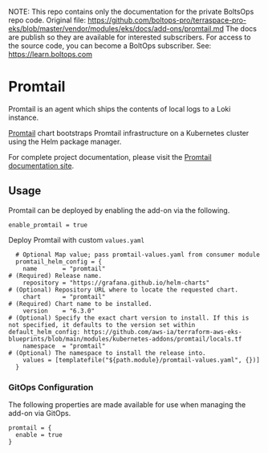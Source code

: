 <!-- note marker start -->
NOTE: This repo contains only the documentation for the private BoltsOps repo code.
Original file: https://github.com/boltops-pro/terraspace-pro-eks/blob/master/vendor/modules/eks/docs/add-ons/promtail.md
The docs are publish so they are available for interested subscribers.
For access to the source code, you can become a BoltOps subscriber.
See: https://learn.boltops.com

<!-- note marker end -->

# Promtail

Promtail is an agent which ships the contents of local logs to a Loki instance.

[Promtail](https://github.com/grafana/helm-charts/tree/main/charts/promtail) chart bootstraps Promtail infrastructure on a Kubernetes cluster using the Helm package manager.

For complete project documentation, please visit the [Promtail documentation site](https://grafana.com/docs/loki/latest/clients/promtail/).

## Usage

Promtail can be deployed by enabling the add-on via the following.

```hcl
enable_promtail = true
```

Deploy Promtail with custom `values.yaml`

```hcl
  # Optional Map value; pass promtail-values.yaml from consumer module
  promtail_helm_config = {
    name       = "promtail"                                               # (Required) Release name.
    repository = "https://grafana.github.io/helm-charts"                  # (Optional) Repository URL where to locate the requested chart.
    chart      = "promtail"                                               # (Required) Chart name to be installed.
    version    = "6.3.0"                                                  # (Optional) Specify the exact chart version to install. If this is not specified, it defaults to the version set within default_helm_config: https://github.com/aws-ia/terraform-aws-eks-blueprints/blob/main/modules/kubernetes-addons/promtail/locals.tf
    namespace  = "promtail"                                               # (Optional) The namespace to install the release into.
    values = [templatefile("${path.module}/promtail-values.yaml", {})]
  }
```

### GitOps Configuration

The following properties are made available for use when managing the add-on via GitOps.

```hcl
promtail = {
  enable = true
}
```
